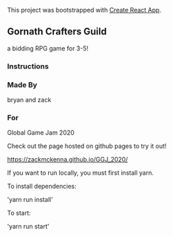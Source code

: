 This project was bootstrapped with [Create React App](https://github.com/facebook/create-react-app).

## Gornath Crafters Guild

a bidding RPG game for 3-5!

### Instructions


### Made By

bryan and zack

### For

Global Game Jam 2020

Check out the page hosted on github pages to try it out!

https://zackmckenna.github.io/GGJ_2020/

If you want to run locally, you must first install yarn.

To install dependencies:

'yarn run install'

To start:

'yarn run start'
